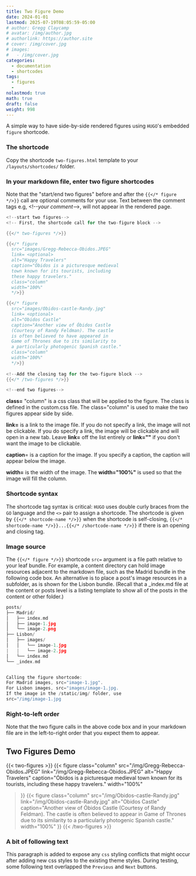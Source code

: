 ```yaml
---
title: Two Figure Demo
date: 2024-01-01
lastmod: 2025-07-19T08:05:59-05:00
# author: Gregg Claycamp
# avatar: /img/author.jpg
# authorlink: https://author.site
# cover: /img/cover.jpg
# images:
#   - /img/cover.jpg
categories:
  - documentation
  - shortcodes
tags:
  - figures
  - 
nolastmod: true
math: true
draft: false
weight: 998
---
```


A simple way to have side-by-side rendered figures using `HUGO`'s embedded `figure` shortcode. 

<!--more-->

### The shortcode 

Copy the shortcode `two-figures.html` template to your `/layouts/shortcodes/` folder.
 
### In your markdown file, enter two figure shortcodes

Note that the "start/end two figures" before and after the `{{</* figure */>}}` call are optional comments for your use. Text between the comment tags e.g, \<!--_your comment_--\>,  will not appear in the rendered page. 


```go {copy="true"} 
<!--start two figures-->
<!-- First, the shortcode call for the two-figure block -->

{{</* two-figures */>}}

{{</* figure
  src="images/Gregg-Rebecca-Obidos.JPEG"
  link= <optional>
  alt="Happy Travelers"
  caption="Óbidos is a picturesque medieval 
  town known for its tourists, including 
  these happy travelers."
  class="column" 
  width="100%"
  */>}}

{{</* figure
  src="images/Obidos-castle-Randy.jpg"
  link= <optional>
  alt="Obidos Castle"
  caption="Another view of Óbidos Castle 
  (Courtesy of Randy Feldman). The castle
  is often believed to have appeared in 
  Game of Thrones due to its similarity to 
  a particularly photogenic Spanish castle."
  class="column" 
  width="100%"
  */>}}
 
<!--Add the closing tag for the two-figure block -->
{{</* /two-figures */>}}

<!--end two figures-->
  ```

**class=** "column" is a css class that will be applied to the figure. The class is defined in the custom.css file. The class="column" is used to make the two figures appear side by side.

**link=** <optional> is a link to the image file. If you do not specify a link, the image will not be clickable. If you do specify a link, the image will be clickable and will open in a new tab. Leave **link=** off the list entirely or **link=""** if you don't want the image to be clickable.

**caption**= <optional> is a caption for the image. If you  specify a caption, the caption will appear below the image.

**width=**  is the width of the image. The **width="100%"** is used so that the image will fill the column.


### Shortcode syntax

The shortcode tag syntax is critical: `HUGO` uses double curly braces from the `GO` language and the `<>` pair to assign a shortcode. The shortcode is given by `{{</* shortcode-name */>}}` when the shortcode is self-closing,  `{{</* shortcode-name */>}}...{{</* /shortcode-name */>}}` if there is an opening and closing tag. 

### Image source  
The `{{</* figure */>}}` shortcode `src=` argument is a file path relative to your leaf bundle. For example,
a content directory can hold image resources adjacent to the markdown file, such as the Madrid bundle in the following code box. An alternative is to place a post's image resources in a subfolder, as is shown for the Lisbon bundle. (Recall that a _index.md file at the content or posts level is a listing template to show all of the posts in the content or other folder.)

```go 
posts/
├── Madrid/
│   ├── index.md
│   ├── image-1.jpg
│   └── image-2.png
├── Lisbon/
│   ├── images/
│   │   └── image-1.jpg
|   |   └── image-2.jpg
│   └── index.md
└── _index.md


Calling the figure shortcode:
For Madrid images, src="image-1.jpg".
For Lisbon images, src="images/image-1.jpg.
If the image in the /static/img/ folder, use
src="/img/image-1.jpg
```

### Right-to-left order
Note that the two figure calls in the above code box and in your markdown file are in the left-to-right order that you expect them to appear.  

## Two Figures Demo


{{< two-figures >}}
{{< figure
  class="column"
  src="/img/Gregg-Rebecca-Obidos.JPEG"
  link="/img/Gregg-Rebecca-Obidos.JPEG"
  alt="Happy Travelers"
  caption="Óbidos is a picturesque medieval town known for its tourists, including these happy travelers."
  width="100%"

>}}
{{< figure
  class="column"
  src="/img/Obidos-castle-Randy.jpg"
  link="/img/Obidos-castle-Randy.jpg"
  alt="Obidos Castle"
  caption="Another view of Óbidos Castle (Courtesy of Randy Feldman). The castle is often believed to appear in Game of Thrones due to its similarity to a particularly photogenic Spanish castle."
  width="100%" 
  >}}
  {{< /two-figures >}}
<!--end two figures-->

### A bit of following text

This paragraph is added to expose any `css` styling conflicts that might occur after adding new css styles to the existing theme styles. During testing, some following text overlapped the `Previous` and `Next` buttons.


